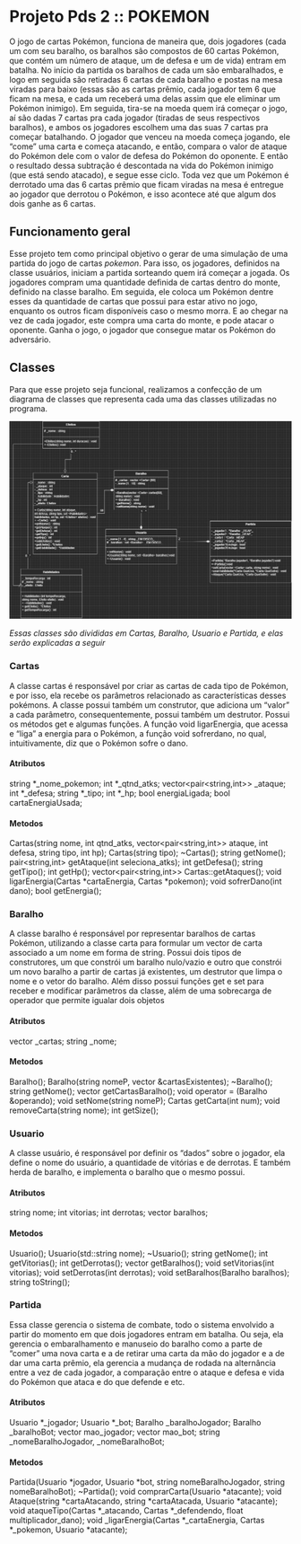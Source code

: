 # Projeto Pds 2 :: POKEMON

O jogo de cartas Pokémon, funciona de maneira que, dois jogadores (cada um com seu baralho, os baralhos são compostos de 60 cartas Pokémon, que contém um número de ataque, um de defesa e um de vida) entram em batalha. No início da partida os baralhos de cada um são embaralhados, e logo em seguida são retiradas 6 cartas de cada baralho e postas na mesa viradas para baixo (essas são as cartas prêmio, cada jogador tem 6 que ficam na mesa, e cada um receberá uma delas assim que ele eliminar um Pokémon inimigo). Em seguida, tira-se na moeda quem irá começar o jogo, aí são dadas 7 cartas pra cada jogador (tiradas de seus respectivos baralhos), e ambos os jogadores escolhem uma das suas 7 cartas pra começar batalhando. O jogador que venceu na moeda começa jogando, ele “come” uma carta e começa atacando, e então, compara o valor de ataque do Pokémon dele com o valor de defesa do Pokémon do oponente. E então o resultado dessa subtração é descontada na vida do Pokémon inimigo (que está sendo atacado), e segue esse ciclo. Toda vez que um Pokémon é derrotado uma das 6 cartas prêmio que ficam viradas na mesa é entregue ao jogador que derrotou o Pokémon, e isso acontece até que algum dos dois ganhe as 6 cartas. 

## Funcionamento geral

  Esse projeto tem como principal objetivo o gerar de uma simulação de uma partida do jogo de cartas *pokemon*. Para isso, os jogadores, definidos na classe usuários, iniciam a partida sorteando quem irá começar a jogada. Os jogadores compram uma quantidade definida de cartas dentro do monte, definido na classe baralho.  Em seguida, ele coloca um Pokémon dentre esses da quantidade de cartas que possui para estar ativo no jogo, enquanto os outros ficam disponíveis caso o mesmo morra. E ao chegar na vez de cada jogador, este compra uma carta do monte, e pode atacar o oponente. Ganha o jogo, o jogador que consegue matar os Pokémon do adversário. 

## Classes

  Para que esse projeto seja funcional, realizamos a confecção de um diagrama de classes que representa cada uma das classes utilizadas no programa.

![Diagrama de classes](infos/DIAGRAMACLASSV1.drawio.png)

*Essas classes são divididas em Cartas, Baralho, Usuario e Partida, e elas serão explicadas a seguir*

### Cartas

A classe cartas é responsável por criar as cartas de cada tipo de Pokémon, e por isso, ela recebe os parâmetros relacionado as características desses pokémons.  A classe possui também um construtor, que adiciona um “valor” a cada parâmetro, consequentemente, possui também um destrutor. Possui os métodos get e algumas funções. A função  void ligarEnergia, que acessa e “liga” a energia para o Pokémon, a função void sofrerdano, no qual, intuitivamente, diz que o Pokémon sofre o dano. 

#### Atributos

string *_nome_pokemon;
int *_qtnd_atks;
vector<pair<string,int>> _ataque;
int *_defesa;
string *_tipo;
int *_hp;
bool energiaLigada;
bool cartaEnergiaUsada;
  
#### Metodos

Cartas(string nome, int qtnd_atks, vector<pair<string,int>> ataque, int defesa, string tipo, int hp);
Cartas(string tipo);
~Cartas();
string getNome();
pair<string,int> getAtaque(int seleciona_atks);
int getDefesa();
string getTipo();
int getHp();
vector<pair<string,int>> Cartas::getAtaques();
void ligarEnergia(Cartas *cartaEnergia, Cartas *pokemon);
void sofrerDano(int dano);
bool getEnergia();

### Baralho

A classe baralho é responsável por representar baralhos de cartas Pokémon, utilizando a classe carta para formular um vector de carta associado a um nome em forma de string. Possui dois tipos de construtores, um que constrói um baralho nulo/vazio e outro que constrói um novo baralho a partir de cartas já existentes, um destrutor que limpa o nome e o vetor do baralho. Além disso possui funções get e set para receber e modificar parâmetros da classe, além de uma sobrecarga de operador que permite igualar dois objetos 

#### Atributos

vector<Cartas> _cartas;
string _nome;

#### Metodos

Baralho();
Baralho(string nomeP, vector<Cartas> &cartasExistentes);
~Baralho();
string getNome();
vector<Cartas> getCartasBaralho();
void operator = (Baralho &operando);
void setNome(string nomeP);
Cartas getCarta(int num);
void removeCarta(string nome);
int getSize();

### Usuario

A classe usuário, é responsável por definir os “dados” sobre o jogador, ela define o nome do usuário, a quantidade de vitórias e de derrotas. E também herda de baralho, e implementa o baralho que o mesmo possui. 

#### Atributos

string nome;
int vitorias;
int derrotas;
vector<Baralho> baralhos;

#### Metodos

Usuario();
Usuario(std::string nome);
~Usuario();
string getNome();
int getVitorias();
int getDerrotas();
vector<Baralho> getBaralhos();
void setVitorias(int vitorias);
void setDerrotas(int derrotas);
void setBaralhos(Baralho baralhos);
string toString();

### Partida

Essa classe gerencia o sistema de combate, todo o sistema envolvido a partir do momento em que dois jogadores entram em batalha. Ou seja, ela gerencia o embaralhamento e manuseio do baralho como a parte de “comer” uma nova carta e a de retirar uma carta da mão do jogador e a de dar uma carta prêmio, ela gerencia a mudança de rodada na alternância entre a vez de cada jogador, a comparação entre o ataque e defesa e vida do Pokémon que ataca e do que defende e etc. 

#### Atributos

Usuario *_jogador;
Usuario *_bot;
Baralho _baralhoJogador;
Baralho _baralhoBot;
vector<Cartas> mao_jogador;
vector<Cartas> mao_bot;
string _nomeBaralhoJogador, _nomeBaralhoBot;

#### Metodos

Partida(Usuario *jogador, Usuario *bot, string nomeBaralhoJogador, string nomeBaralhoBot);
~Partida();
void comprarCarta(Usuario *atacante);
void Ataque(string *cartaAtacando, string *cartaAtacada, Usuario *atacante);     
void ataqueTipo(Cartas *_atacando, Cartas *_defendendo, float multiplicador_dano); 
void _ligarEnergia(Cartas *_cartaEnergia, Cartas *_pokemon, Usuario *atacante);
